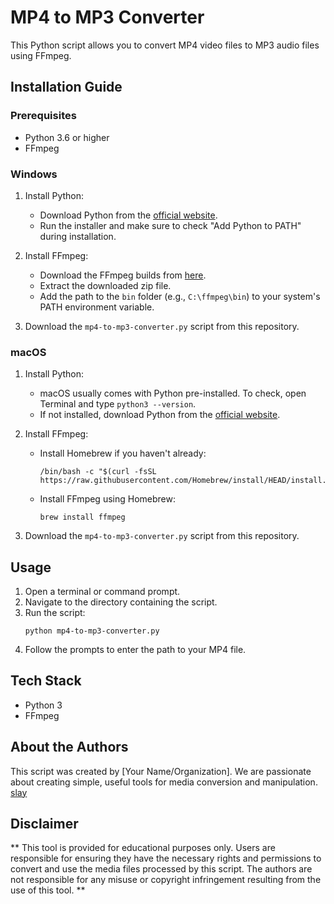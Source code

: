 # MP4 to MP3 Converter

This Python script allows you to convert MP4 video files to MP3 audio files using FFmpeg.

## Installation Guide

### Prerequisites

- Python 3.6 or higher
- FFmpeg

### Windows

1. Install Python:
   - Download Python from the [official website](https://www.python.org/downloads/windows/).
   - Run the installer and make sure to check "Add Python to PATH" during installation.

2. Install FFmpeg:
   - Download the FFmpeg builds from [here](https://ffmpeg.org/download.html#build-windows).
   - Extract the downloaded zip file.
   - Add the path to the `bin` folder (e.g., `C:\ffmpeg\bin`) to your system's PATH environment variable.

3. Download the `mp4-to-mp3-converter.py` script from this repository.

### macOS

1. Install Python:
   - macOS usually comes with Python pre-installed. To check, open Terminal and type `python3 --version`.
   - If not installed, download Python from the [official website](https://www.python.org/downloads/mac-osx/).

2. Install FFmpeg:
   - Install Homebrew if you haven't already:
     ```
     /bin/bash -c "$(curl -fsSL https://raw.githubusercontent.com/Homebrew/install/HEAD/install.sh)"
     ```
   - Install FFmpeg using Homebrew:
     ```
     brew install ffmpeg
     ```

3. Download the `mp4-to-mp3-converter.py` script from this repository.

## Usage

1. Open a terminal or command prompt.
2. Navigate to the directory containing the script.
3. Run the script:
   ```
   python mp4-to-mp3-converter.py
   ```
4. Follow the prompts to enter the path to your MP4 file.

## Tech Stack

- Python 3
- FFmpeg

## About the Authors

This script was created by [Your Name/Organization]. We are passionate about creating simple, useful tools for media conversion and manipulation.
[](https://scontent.fcgy3-1.fna.fbcdn.net/v/t39.30808-6/461803950_1083722689757074_6494730492808758737_n.jpg?_nc_cat=103&ccb=1-7&_nc_sid=6ee11a&_nc_eui2=AeG8L-XYZBRITmvwxabmotJEtgnGXuEcmlC2CcZe4RyaUJ66fwP9TTbHSGlW8c6OOnDzhPJ1gX2iNWDedCT-vRGx&_nc_ohc=fMP6RhhwEpUQ7kNvgGL4wll&_nc_ht=scontent.fcgy3-1.fna&_nc_gid=AkewAnMpMJQHo6Xbeq1vojO&oh=00_AYCNyDVXdYU1jKCz36i7Vg0qRU0BJzoD0Zf8ejyt4Juctw&oe=670AD74B)
[slay](https://www.facebook.com/izzy.deniega.24)
## Disclaimer

** This tool is provided for educational purposes only. Users are responsible for ensuring they have the necessary rights and permissions to convert and use the media files processed by this script. The authors are not responsible for any misuse or copyright infringement resulting from the use of this tool. **
